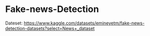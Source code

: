 # Fake-news-Detection
Dateset: https://www.kaggle.com/datasets/emineyetm/fake-news-detection-datasets?select=News+_dataset
